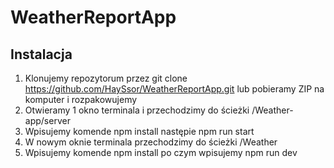 # WeatherReportApp

## Instalacja 

1) Klonujemy repozytorum przez git clone https://github.com/HaySsor/WeatherReportApp.git lub pobieramy ZIP na komputer i rozpakowujemy 
2) Otwieramy 1 okno terminala i przechodzimy do ścieżki /Weather-app/server 
3) Wpisujemy komende npm install następie npm run start 
4) W nowym oknie terminala przechodzimy do ścieżki /Weather 
5) Wpisujemy komende npm install po czym wpisujemy npm run dev 

